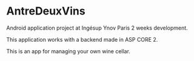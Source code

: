 # AntreDeuxVins

Android application project at Ingésup Ynov Paris
2 weeks development.

This application works with a backend made in ASP CORE 2.

This is an app for managing your own wine cellar.
